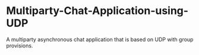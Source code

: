 # Multiparty-Chat-Application-using-UDP
A multiparty asynchronous chat application that is based on UDP with group provisions.
